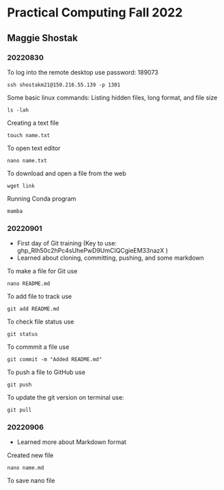 # Practical Computing Fall 2022
## Maggie Shostak
### 20220830
To log into the remote desktop use password: 189073
```
ssh shostakm21@150.216.55.139 -p 1301
```
Some basic linux commands:
Listing hidden files, long format, and file size
```
ls -lah
```
Creating a text file
```
touch name.txt
```
To open text editor
```
nano name.txt
```
To download and open a file from the web
```
wget link
```
Running Conda program
```
mamba
```

### 20220901

- First day of Git training (Key to use:  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 )
- Learned about cloning, committing, pushing, and some markdown

To make a file for Git use
```
nano README.md
```
To add file to track use
```
git add README.md
```
To check file status use
```
git status
```
To commmit a file use
```
git commit -m "Added README.md"
```
To push a file to GitHub use
```
git push
```
To update the git version on terminal use:
```
git pull
```

### 20220906

- Learned more about Markdown format

Created new file
```
nano name.md
```
To save nano file
